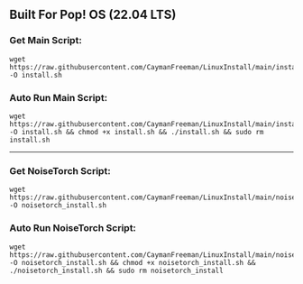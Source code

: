 ## Built For Pop! OS (22.04 LTS)

### Get Main Script:
```
wget https://raw.githubusercontent.com/CaymanFreeman/LinuxInstall/main/install.sh -O install.sh
```

### Auto Run Main Script:
```
wget https://raw.githubusercontent.com/CaymanFreeman/LinuxInstall/main/install.sh -O install.sh && chmod +x install.sh && ./install.sh && sudo rm install.sh
```
---

### Get NoiseTorch Script:
```
wget https://raw.githubusercontent.com/CaymanFreeman/LinuxInstall/main/noisetorch_install.sh -O noisetorch_install.sh
```

### Auto Run NoiseTorch Script:
```
wget https://raw.githubusercontent.com/CaymanFreeman/LinuxInstall/main/noisetorch_install.sh -O noisetorch_install.sh && chmod +x noisetorch_install.sh && ./noisetorch_install.sh && sudo rm noisetorch_install
```
